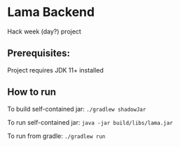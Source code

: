 Lama Backend
==
Hack week (day?) project

Prerequisites:
-
Project requires JDK 11+ installed

How to run
-

To build self-contained jar:
```./gradlew shadowJar```

To run self-contained jar:
```java -jar build/libs/lama.jar```

To run from gradle: 
```./gradlew run```
